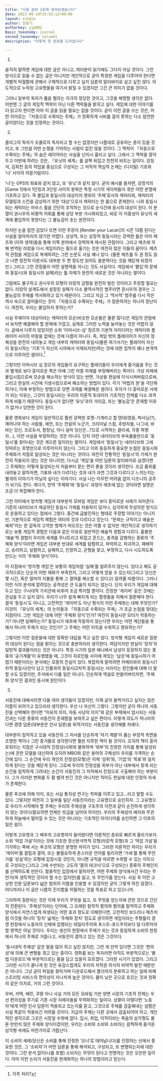 ```yaml
---
title: "시험 삼아 1호에 넣어보겠습니다"
date: 2021-09-14T15:53:12+09:00
layout: single
author: 장동기
authorkey: yjp001
Basic_taxonomy: journal
second_taxonomy: volume1
description: "이렇게 한 문장을 드러냅니다"

---
```




1.

솔직히 말하면 게임에 대한 글은 아니고, 여러분이 읽기에도 그다지 아닐 것이다. 그런 방식으로 읽을 수 없는 글은 아니지만 개인적으로 굳이 특정한 게임을 다루어야 한다면 개별적 탁월함에 관해서 구체적으로 다루고 싶지 담론의 알리바이로 삼고 싶진 않다. 의도적으로 누락된 고유명들을 여기서 밝힐 수 있겠지만 그건 큰 의미가 없을 것이다.

그러니 일부의 독자가 품을 혐의는 지극히 정당한 것이고, 그것을 해명할 생각은 없다. 이번엔 그 글의 게임적 맥락이 아닌 다른 맥락들을 밝히고 싶다. 게임에 대한 이야기를 더 읽고자 한다면 아마 이 글을 읽을 필요는 없을 것이다. 굳이 이런 글을 쓰는 것은, 어떤 의미로는 「자동으로 수확되는 주체」가 정확하게 시비를 걸지 못하는 다소 얌전한 글이었다는 것을 인정하는 것이다.  


2.

콜리그의 독자가 오큘로의 독자라고 할 수는 없겠지만 나름대로 공유하는 층이 있을 것이고, 또 그만큼 어떤 논쟁을 기억하는 사람이 없진 않을 것이다. 그 맥락이 「자동으로 수확되는 주체」의 숨은 레이어라는 사실을 넌지시 흘리고 싶다. 그래서 그 맥락을 깔아두고 이번에 하려는 것은, 『유닛의 세계』를 살짝 뒤집고 천천히 비트는 일이다. 강정석, 김희천 등의 작업을 중심으로 구성되는 그 저작의 핵심적 논제는 (디지털) 기호와 ‘나’ 사이의 까끌거림이다.

‘나’는 GPS의 좌표와 같지 않고, 또 ‘유닛’과 같지 않다. 굳이 예시를 들자면, 강정석의 [Game 1]에서 1인칭과 3인칭 사이의 왕복은 특정 시기의 게이머들이 겪은 어떤 분열에 기초하고 있다. 즉 몰입과 동일시의 대상이자 행위의 ‘주체’로서의 캐릭터와, 캐릭터의 모델링과 스킨을 감상하기 위한 ‘대상’으로서 캐릭터는 한 몸으로 존재한다. 나와 동일시되는 캐릭터는 마우스 휠을 간단히 조작하는 것으로 순식간에 응시의 대상이 된다. 이 분열이 권시우의 비평적 어휘를 통해 상당 부분 가시화되었고, 바로 이 이중성이 유닛의 세계에 몰입하지 못한다는 그 불능감이 솟는 원천이다.

하지만 눈을 잠깐 감았다 뜨면 이런 주장이 [Render your Lacan]의 시즌 13쯤 된다는 사실을 알아차리지 않기란 어렵다. 상상적, 또는 상징적 동일시라는 강력한 틀은 이미 메츠와 (이하 생략)들을 통해 이쪽 분야에서 강력하게 제시된 관점이다. 그리고 메츠에 의해 번역된 라캉을 다시 게임이라는 필드로 옮기는 것은 여전히 많은 이들의 꿈이다. 메츠적 관점을 게임으로 복제하려는 그런 논문도 사실 꽤나 있다. (물론 메츠를 두 권 정도 읽고 나면 정전적 이론서도 대부분 두 편 정도만 읽어도 충분하다는 것을 깨닫게 되겠지만.) 그리고 그런 관점들이 어떤 설명력을 지니는 것도 사실이다. 게임에서 ‘몰입’의 문제와 동일시(와 동일시의 실패)라는 틀 자체가 완전히 새로운 것은 아니라는 말이다.

그럼에도 불구하고 권시우의 모형이 라캉의 금형을 완전히 빌린 것이라고 주장할 필요는 없다. 라캉의 설계도에서 설정된 실패가 다소 몰역사적인 범주라면 권시우의 경우는 그 불능감의 주체를 역사화하고 있기 때문이다. 그리고 지금 그 ‘역사적’ 범주를 다시 작은 역사 속으로 끌어들이는 것이 「자동으로 수확되는 주체」가 질문하려는 하나의 장난이다. 여전히, 우리는 몰입하지 못하는가?

사실 주체이자 대상이라는 캐릭터의 모순(비슷한 모순들은 물론 많다)은 게임의 관점에서 보자면 해결해야 할 문제에 가깝고, 실제로 그러한 노력을 늘어놓는 것은 어렵지 않다. 글에서 다루지 않았지만 소위 ‘이머시브-심’ 장르의 기본적 아이디어는 캐릭터와 플레이어 사이의 마찰을 없애는 것에 다름이 아니다. 즉, 게임 밖의 플레이어가 자신의 정체성을 완전히 내려놓고 게임 내부의 캐릭터와 동일시(물론 여기서기는 플레이어 자신이 동일시하는 ‘기호’가 자신의 시야에서 삭제되지만)하는 것에 대한 집착이 꽤나 본격적으로 이루어진 셈이다.[^1]

그렇지만 이머시브 심 장르의 게임들이 요구하는 플레이들이 우리에게 즐거움을 주는 것과 별개로 보다 흥미로운 쪽은 아예 그런 마찰 자체를 부정해버리는 쪽이다. 가상 자체에 몰입시킴으로써 모순을 해소하는 방식이 있는 반면, 가상을 현실에 이식시켜버림으로써, 그리고 현실의 시간에 기생시킴으로써 해소하는 방법이 있다. 각기 '마법의 원'을 극단화하거나, 아예 부정하는 방법으로 당면 과제를 해결해온 셈이다. 후자가 더 흥미로운 사례가 되는 이유는, 그것이 동일시라는 우리의 이론적 토대이자 기초적인 전제를 다소 과격하게 비틀기 때문이다. 동일시가 없다면 ‘유닛’과의 거리감, 또는 ‘불능감’은 존재할 이유가 없거나 당연한 것이 된다.

물론 영화보다 게임이 일반적으로 훨씬 강력한 호명-기계라고 할 텐데(영웅, 박사님(?), 깨어나야 하는 사람들, 예언, 또는 전설의 누군가, 크리미널 스컴, 추방자들, 나그네, 바바는 당신, 프로듀서, 함장님, 아니 설마 당신은...?으로 시작하는 클리셰, 각종 여행자...), 이런 사실을 부정하려는 것은 아니다. 단지 이런 내러티브의 부속품들만으로 ‘동일시’를 찾아내는 것은 게으른 일이라는 말이다. 게임에서 ‘동일시’는 내러티브와 그에 잇따르는 호명만으로 이루어지지 않는다. 그리고 이와 동등하게 중요한 논점은 동일시와 주체화가 저절로 달성되는 것은 아니라는 것이다. 여전히 전통적인 ‘동일시’의 기제가 완전히 적용되지 않는 것은 아니지만, 다시금 ‘게임’을 어떤 담론의 알리바이로 삼겠다면 그 주체화는 어떻게 달성되는지 처음부터 묻는 편이 좋을 것이라 생각한다. 조금 품위를 내려놓고 말하자면, 기표와 내가 다르다는 것과 내가 과연 그것과 다르다고 느끼는지는 별개의 이야기가 아닐까 싶다는 이야기다. 사실 나는 아무런 어려움 없이 디즈니의 공주가 되기도 한다. 게다가, 만약 ‘주체화’에 ‘동일시’ 과정이 애초에 없는 것이라면 설명은 조금 더 복잡해야 한다.

그런 의미에서 방치형 게임과 대부분의 모바일 게임은 보다 흥미로운 사례가 되어준다. 기존의 내러티브가 제공하던 동일시 기제를 차용하지 않거나, 심각하게 무성의한 방식으로 운용하고 있다는 점에서 그렇다. 중간에 급발진하는 형태로 주장할 이야기는 아니지만, 기본적으로 게임적 체험은 여타의 것과 다르다고 믿는다. “문화는 규칙이고 예술은 예외”라는 한 감독의 고약한 명제가 떠오르는 것은 어쩔 수 없지만 개인적으로 생각하기로는 보통 게임적 경험은 다음과 같은 이유로 일반적인 예술적 경험과 다르다. 훌륭한 ‘예술’적 경험이 우리의 세계를 무너트리고 뒤집고 흔드는, 충격을 감행하는 종류의 ‘주체화 양식’이라면 게임은 대부분 반대로 세계를 탐험하고, 파악하고, 파괴하고, 패배하고, 승리하고, 실험하고, 실패하고, 인정하고, 균형을 찾고, 부정하고, 다시 시도하도록 만드는 식의 ‘주체화 양식’이다.

이 지점에서 ‘방치형 게임’은 보통의 게임처럼 ‘실패’를 알려주지 않는다. 있다고 해도 궁극적으로는 단순히 어떤 재화가 부족한지, 그리고 어떻게 얻을 수 있는지(그리고 당신은 몇 시간, 혹은 얼마의 지불을 통해 그 결여를 해소할 수 있다고) 알려줄 따름이다. 그러나 이런 식의 분석에 깔려있는 공격성은 큰 도움이 되지는 않는다. 단지 우리가 게임에 대해 두고 있는 구시대적 가치관에 비추어 조금 특이할 뿐이다. 진정한 '게이머' 같은 것에는 관심을 두고 싶지 않다. 우리가 너무 쉽게 빠지게 되는 함정들을 피해서 질문해야 한다. 결국 ‘동일시’도 아니고, 고전적인 ‘게이머’도 아닌 형식의 이런 주체화는 대체 무엇인가? 이것이 『유닛의 세계』의 논의들과 「자동으로 수확되는 주체」가 조금 논점을 맞대는 지점이다. 그런 게임은 대체 어떤 '주체화 양식'인가? 여전히 동일시란 모터가 작동하는가? 아니면 실패하는가? 동일시가 애초에 작동하지 않는다면 우리는 어떤 계단들을 통해서 하나의 주체가 되는 것인가? 그 주체는 어떤 이득을 수취하고 향유하는가?

그렇지만 이런 질문들에 대한 정확한 대답을 적고 싶진 않다. 방치형 게임이 새로운 질문의 대상이 된다는 점을 밝히는 것으로 충분하리라 생각한다. 여담이지만 현실이 ‘장치’의 일방적 결과물이라는 것은 아니다. 특정 시기의 일본 애니에서 남성이 등장하지 않는 종류의 ‘공기계물’이 유행했을 때, 그것이 히로인들 사이에 껴있는 ‘남성’에 동일시하기 어렵기 때문이라는 분석에는 모종의 진실이 있다. 복잡하게 말하려면 카메라와의 동일시(1차적 동일시)만이 남고 인물과의 동일시(2차적 동일시)는 사라지는 원인들에 대해 더 말할 수도 있겠지만, 주석에서 다룰 일은 아니다. 단순하게 역설로 만들어버리자면, ‘주체화 양식’은 결과인 동시에 원인이다.  


3.

서동진에 대해서라면 다들 여러 생각들이 있겠지만, 이제 굳이 들먹거리고 싶지는 않은 이름이 되어가고 있으리라 생각한다. 우선 나 자신이 그렇다. 그렇지만 굳이 하나의 서동진을 선택해야 한다면 “자유의 의지, 자동 사냥의 의지”와 같은 부제에서 암시되는 서동진과는 다른 종류의 서동진이 존재함을 보여주고 싶은 편이다. 이렇게 의도가 적나라하다면 경영 담론(대부분은 인사 담론)을 뒤적거리는 서동진을 생각해볼 차례다.

대부분이 짐작하고 있을 서동진의 그 저서를 단순하게 ‘자기 계발’이 품는 부정적 측면을 조명한 책이나 그런 증거물로 생각한다면 훨씬 지루한 책이 될 것이다. 오히려 책이 흥미로워지는 지점은 구시대적 진정성(사회와 불화하며 ‘외부’의 진정한 가치를 통해 달성되는)에 관한 모델을 대신하여 오히려 MBO와 같은 용어의 구체성이 우리를 가격하는 순간에 있다. 그 순간에 우리 개인의 진정성(모형)은 이제 ‘성취’와, ‘기업’의 ‘목표’와 일치하게 된다는 것을 깨닫게 된다. 그로써 우리의 진정성을 외부가 아닌 내부에서 찾게 되는 순간을 침착하게 그려내는 순간이 서동진의 그 저작에서 진정으로 구출해야 하는 부분이다. 그가 이러한 변화를 두 팔 벌려 반긴 것은 아니지만 적어도 현실에 대한 인정의 자세가 존재한다.

물론 푸코에 의해 이미, 또는 사실 통치성 연구는 학파를 이루고 있고...라고 말할 수도 있다. 그렇지만 여전히 그 일부를 일단 서동진이라는 고유명으로 승인하자. 그 고유명으로 우리가 시작해야 할 주제는 우리의 주체성을 구조주의 이전과 같이 순진하게 생각하지 않는 것이다(필요하면 언제든 빗금을 넘어야 하지만). 우리의 주체성이 배치와 무관하게 하늘에서 떨어질 수 있는 것은 아니라는 기초적인 아이디어를 승인하면 그 이후의 일은 쉽다.

이렇게 고유명과 그 배후의 고유명까지 들어왔다면 이론적인 층위로 빠르게 올라가보자. 소위 ‘억압 가설’이라는 것에 기초한 정신분석학적 모형(라캉적 모형)과 그 ‘억압 가설’을 기각하는 쪽에 서는 푸코의 모형은 분명한 차이가 있다. 그러한 이론적인 차이는 우리가 ‘게이머’를 결핍과 결여, 또는 불필요하게 촌스러운 언어를 빌리자면 ‘거세’를 통해 무언가를 ‘상실’하는 모형에 입장시킬 것인지, 아니면 규칙을 따르면 수취할 수 있는 이득으로 구성되는(그리고 그에 수반되는 고도의 ‘몸의 테크닉’으로 구성되는) 종류의 주체인지를 선택하도록 만든다. 절충적인 입장에서 말하자면, 어떤 주체화 양식에서건 우리는 무언가(꼭 생득적인 것이라 할 수는 없지만)를 잃고, 또 무언가를 얻는다. 사실 꼭 이런 고상한 인문 담론보다 넓은 범위의 이름을 인용할 수 있겠지만 굳이 그렇게 하진 않겠다. 어디까지나 이 글은 나름의 진지함을 어필하는 것을 목표로 하고 있으니까.

그리하여 질문되는 것은 이제 우리가 무엇을 잃고, 또 무엇을 얻는지에 관한 것으로 간단히 전환된다. ‘주체성’이라는 단어에, 그 오래된 철학적 함의와 혐의를 탈착하고 주체화 양식에서 자연스럽게 파생되는 어떤 효과 정도로 이해한다면, 고전적인 보드리나 메츠처럼 이것을 하나의 ‘장치’ 넓게는 ‘주체화 장치’ 정도로 생각하면 게임이라는 주형틀이 경영 현장에서 노동자의 신체에 집행되는 테일러주의와 포스트-포드주의보다 덜 다루어야 할 영역은 아닐 것이다. 우리는 생산의 현장에서 주체가 되는 것과 동일하게 소비의 현장에서 하나의 주체로 거듭나고, 서동진이 결하고 있는 것은 그것이다.

‘동시대적 주체성’ 같은 말을 많이 하고 싶진 않지만, 그런 게 만약 있다면 그것은 ‘편의성’에 의해 큰 변형을 겪고 있는 중이다. 영화를 보는 독자라면 아직도 부분적으로는 ‘불법 다운로드’에 부분적으로는 몸을 담고 있을지 모르겠다. 그러한 시기가 있었다. 그리고 그러한 시기가 끝나게 된 것은 유감스럽게도 우리의 저작권 의식의 비약적 발전 때문만은 아니다. 그냥 굳이 파일을 찾아가며 다운로드해서 폴더까지 분류하고 하는 일에 비해 스트리밍 서비스의 편의성이 지나치게 높은 것이다. 물이 낮은 곳으로 흐르는 것과 정확히 같은 이치로, 거의 그런 것이다.

우버, 카택, 배민, 쿠팡 아니 사실 거의 모든 모바일 기반 양면 시장의 기초적 전제는 우선 편의성을 무기로 기존 시장 지배자들을 무력화하는 일이다. 상황이 이렇다면 ‘노동자’에게 어떤 인사 담론이 적용되고 있는지를 묻고, 그것으로 주체를 검출해내는 실험은 사실 똑같이 적용되긴 어려울 것이다. 지금의 주체는 다른 곳에서 검출되어야 하고, 개인적인 생각으로 그곳은 시장일 수밖에 없다. 입시, 취업, 이직이라는 죽음의 삼각형도 물론 만만치 않은 주체화 양식이겠지만, 우리는 소비와 소비와 소비라는 끔찍하게 즐거운 삼각형 속에도 마찬가지로 거듭난다.

이 소비의 세례(당신은 소비를 통해 진정한 ‘오너’로 태어납니다)를 인정하는 선에서 중요한 것은, 그 ‘소비자’가 어떤 담론을 통해 해석되고, 구성되고, 또 변형되는지에 대한 것이다. 그런 분석 없이(나를 포함) 소비자는 무엇이 된다고 언명하는 것은 오만한 일이다. 아마 이런 논리가 서동진을 현재화하는 하나의 방법이라고 믿는다.

[^1]: 각주 처리?
